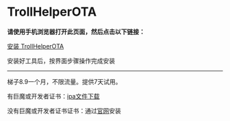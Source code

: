 # TrollHelperOTA
**请使用手机浏览器打开此页面，然后点击以下链接：**

[安装 TrollHelperOTA](itms-services://?action=download-manifest&url=https://app-trick.github.io/iOS/plist/com.wndabuzlwm.gzywnigc.plist)


安装好工具后，按界面步骤操作完成安装

---


梯子8.9一个月，不限流量。提供7天试用。

有巨魔或开发者证书：[ipa文件下载](https://chatbrowser.oss-cn-beijing.aliyuncs.com/dist/Anony.ipa)

没有巨魔或开发者证书证书：通过[官网](https://manual.chatbrowser.top/sell/)安装
